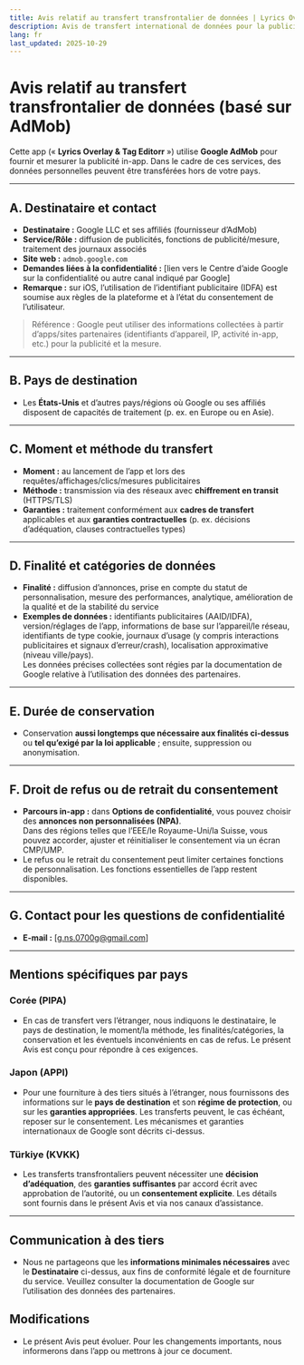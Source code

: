 ```yaml
---
title: Avis relatif au transfert transfrontalier de données | Lyrics Overlay & Tag Editorr
description: Avis de transfert international de données pour la publicité via AdMob (Français)
lang: fr
last_updated: 2025-10-29
---
```


# Avis relatif au transfert transfrontalier de données (basé sur AdMob)

Cette app (« **Lyrics Overlay & Tag Editorr** ») utilise **Google AdMob** pour fournir et mesurer la publicité in-app. Dans le cadre de ces services, des données personnelles peuvent être transférées hors de votre pays.

---

## A. Destinataire et contact
- **Destinataire :** Google LLC et ses affiliés (fournisseur d’AdMob)  
- **Service/Rôle :** diffusion de publicités, fonctions de publicité/mesure, traitement des journaux associés  
- **Site web :** `admob.google.com`  
- **Demandes liées à la confidentialité :** [lien vers le Centre d’aide Google sur la confidentialité ou autre canal indiqué par Google]  
- **Remarque :** sur iOS, l’utilisation de l’identifiant publicitaire (IDFA) est soumise aux règles de la plateforme et à l’état du consentement de l’utilisateur.

> Référence : Google peut utiliser des informations collectées à partir d’apps/sites partenaires (identifiants d’appareil, IP, activité in-app, etc.) pour la publicité et la mesure.

---

## B. Pays de destination
- Les **États-Unis** et d’autres pays/régions où Google ou ses affiliés disposent de capacités de traitement (p. ex. en Europe ou en Asie).

---

## C. Moment et méthode du transfert
- **Moment :** au lancement de l’app et lors des requêtes/affichages/clics/mesures publicitaires  
- **Méthode :** transmission via des réseaux avec **chiffrement en transit** (HTTPS/TLS)  
- **Garanties :** traitement conformément aux **cadres de transfert** applicables et aux **garanties contractuelles** (p. ex. décisions d’adéquation, clauses contractuelles types)

---

## D. Finalité et catégories de données
- **Finalité :** diffusion d’annonces, prise en compte du statut de personnalisation, mesure des performances, analytique, amélioration de la qualité et de la stabilité du service  
- **Exemples de données :** identifiants publicitaires (AAID/IDFA), version/réglages de l’app, informations de base sur l’appareil/le réseau, identifiants de type cookie, journaux d’usage (y compris interactions publicitaires et signaux d’erreur/crash), localisation approximative (niveau ville/pays).  
  Les données précises collectées sont régies par la documentation de Google relative à l’utilisation des données des partenaires.

---

## E. Durée de conservation
- Conservation **aussi longtemps que nécessaire aux finalités ci-dessus** ou **tel qu’exigé par la loi applicable** ; ensuite, suppression ou anonymisation.

---

## F. Droit de refus ou de retrait du consentement
- **Parcours in-app :** dans **Options de confidentialité**, vous pouvez choisir des **annonces non personnalisées (NPA)**.  
  Dans des régions telles que l’EEE/le Royaume-Uni/la Suisse, vous pouvez accorder, ajuster et réinitialiser le consentement via un écran CMP/UMP.  
- Le refus ou le retrait du consentement peut limiter certaines fonctions de personnalisation. Les fonctions essentielles de l’app restent disponibles.

---

## G. Contact pour les questions de confidentialité
- **E-mail :** [g.ns.0700g@gmail.com]

---

## Mentions spécifiques par pays

### Corée (PIPA)
- En cas de transfert vers l’étranger, nous indiquons le destinataire, le pays de destination, le moment/la méthode, les finalités/catégories, la conservation et les éventuels inconvénients en cas de refus. Le présent Avis est conçu pour répondre à ces exigences.

### Japon (APPI)
- Pour une fourniture à des tiers situés à l’étranger, nous fournissons des informations sur le **pays de destination** et son **régime de protection**, ou sur les **garanties appropriées**. Les transferts peuvent, le cas échéant, reposer sur le consentement. Les mécanismes et garanties internationaux de Google sont décrits ci-dessus.

### Türkiye (KVKK)
- Les transferts transfrontaliers peuvent nécessiter une **décision d’adéquation**, des **garanties suffisantes** par accord écrit avec approbation de l’autorité, ou un **consentement explicite**. Les détails sont fournis dans le présent Avis et via nos canaux d’assistance.

---

## Communication à des tiers
- Nous ne partageons que les **informations minimales nécessaires** avec le **Destinataire** ci-dessus, aux fins de conformité légale et de fourniture du service. Veuillez consulter la documentation de Google sur l’utilisation des données des partenaires.

## Modifications
- Le présent Avis peut évoluer. Pour les changements importants, nous informerons dans l’app ou mettrons à jour ce document.

